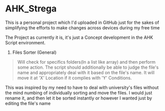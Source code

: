 # AHK_Strega

This is a personal project which I'd uploaded in GitHub just for the sakes of simplifying the efforts to make changes across devices during my free time

The Project as currently it is, it's just a Concept development in the AHK Script environment.

1. Files Sorter (General)
> Will check for specifics folders(In a list like array) and then perform some action.
The script should additionally be able to judge the file's name and appropriately deal with it based on the file's name. It will move it at 'X' Location if it complies with 'Y' Conditions.

This was inspired by my need to have to deal with university's files without the mind numbing of individually sorting and move the files. I would just rename it, and then let it be sorted instantly or however I wanted just by editing the file's name
